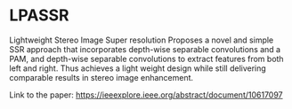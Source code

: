# LPASSR
Lightweight Stereo Image Super resolution
Proposes a novel and simple SSR approach that incorporates depth-wise separable convolutions and a PAM, and depth-wise separable convolutions to extract features from both left and right. Thus achieves a light weight design while still delivering comparable results in stereo image enhancement.

Link to the paper: https://ieeexplore.ieee.org/abstract/document/10617097
